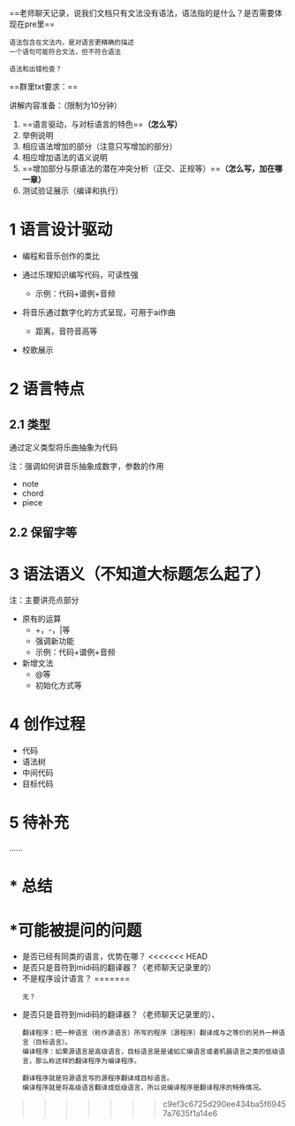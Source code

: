==老师聊天记录，说我们文档只有文法没有语法，语法指的是什么？是否需要体现在pre里==

```
语法包含在文法内，是对语言更精确的描述
一个语句可能符合文法，但不符合语法

语法和出错检查？
```

==群里txt要求：==

讲解内容准备：（限制为10分钟）
1. ==语言驱动，与对标语言的特色==**（怎么写）**
2. 举例说明
3. 相应语法增加的部分（注意只写增加的部分）
4. 相应增加语法的语义说明
5. ==增加部分与原语法的潜在冲突分析（正交、正规等）==**（怎么写，加在哪一章）**
6. 测试验证展示（编译和执行）



# 1 语言设计驱动

- 编程和音乐创作的类比

- 通过乐理知识编写代码，可读性强
	- 示例：代码+谱例+音频
- 将音乐通过数字化的方式呈现，可用于ai作曲
	- 距离，音符音高等
- 校歌展示

# 2 语言特点



##  2.1 类型

通过定义类型将乐曲抽象为代码

注：强调如何讲音乐抽象成数字，参数的作用

- note
- chord
- piece

## 2.2 保留字等



# 3 语法语义（不知道大标题怎么起了）

注：主要讲亮点部分

- 原有的运算
	- +，-，|等
	- 强调新功能
	- 示例：代码+谱例+音频
- 新增文法
	- @等
	- 初始化方式等

# 4 创作过程

- 代码
- 语法树
- 中间代码
- 目标代码

# 5 待补充

......

# * 总结



# *可能被提问的问题

- 是否已经有同类的语言，优势在哪？
<<<<<<< HEAD
- 是否只是音符到midi码的翻译器？（老师聊天记录里的）
- 不是程序设计语言？
=======
  ```
  无？
  ```
- 是否只是音符到midi码的翻译器？（老师聊天记录里的）、
  ```
  翻译程序：把一种语言（称作源语言）所写的程序（源程序）翻译成与之等价的另外一种语言（目标语言）。
  编译程序：如果源语言是高级语言，目标语言是是诸如汇编语言或者机器语言之类的低级语言，那么称这样的翻译程序为编译程序。

  翻译程序就是将源语言写的源程序翻译成目标语言。
  编译程序就是将高级语言翻译成低级语言，所以说编译程序是翻译程序的特殊情况。
  ```
>>>>>>> c9ef3c6725d290ee434ba5f69457a7635f1a14e6
